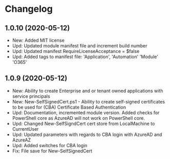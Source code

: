 ﻿# Changelog
## 1.0.10 (2020-05-12)
 - New: Added MIT license
 - Upd: Updated module manifest file and increment build number
 - Upd: Updated manifest RequireLicenseAcceptance = $false
 - Upd: Added tags to manifest file: 'Application', 'Automation' 'Module' 'O365'

## 1.0.9 (2020-05-12)
 - New: Ability to create Enterprise and or tenant owned applications with service principals
 - New: New-SelfSignedCert.ps1 - Ability to create self-signed certificates to be used for (CBA) Certificate Based Authentication
 - Upd: Documentation, incremented module version. Added checks for PowerShell core as AzureAD will not work on PowerShell core.
 - Upd: Changed New-SelfSigndCert cert store from LocalMachine to CurrentUser
 - Upd: Updated parameters with regards to CBA login with AzureAD and AzureAZ
 - Upd: Added switches for CBA login
 - Fix: File save for New-SelfSignedCert
